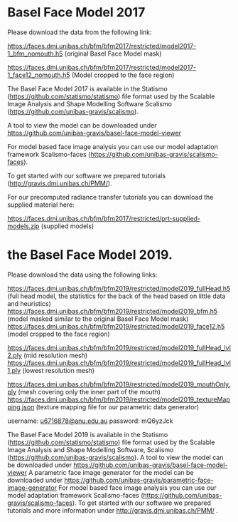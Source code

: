 # Basel Face Model 2017

Please download the data from the following link:

https://faces.dmi.unibas.ch/bfm/bfm2017/restricted/model2017-1_bfm_nomouth.h5 (original Basel Face Model mask)

https://faces.dmi.unibas.ch/bfm/bfm2017/restricted/model2017-1_face12_nomouth.h5 (Model cropped to the face region)



The Basel Face Model 2017 is available in the Statismo (https://github.com/statismo/statismo) file format used by the Scalable Image Analysis and Shape Modelling Software Scalismo (https://github.com/unibas-gravis/scalismo).

A tool to view the model can be downloaded under https://github.com/unibas-gravis/basel-face-model-viewer

For model based face image analysis you can use our model adaptation framework Scalismo-faces (https://github.com/unibas-gravis/scalismo-faces).

To get started with our software we prepared tutorials (http://gravis.dmi.unibas.ch/PMM/).

For our precomputed radiance transfer tutorials you can download the supplied material here:

https://faces.dmi.unibas.ch/bfm/bfm2017/restricted/prt-supplied-models.zip (supplied models)

# the Basel Face Model 2019.

Please download the data using the following links:

https://faces.dmi.unibas.ch/bfm/bfm2019/restricted/model2019_fullHead.h5 (full head model, the statistics for the back of the head based on little data and heuristics)
https://faces.dmi.unibas.ch/bfm/bfm2019/restricted/model2019_bfm.h5 (model masked similar to the original Basel Face Model mask)
https://faces.dmi.unibas.ch/bfm/bfm2019/restricted/model2019_face12.h5 (model cropped to the face region)

https://faces.dmi.unibas.ch/bfm/bfm2019/restricted/model2019_fullHead_lvl2.ply (mid resolution mesh)
https://faces.dmi.unibas.ch/bfm/bfm2019/restricted/model2019_fullHead_lvl1.ply (lowest resolution mesh)

https://faces.dmi.unibas.ch/bfm/bfm2019/restricted/model2019_mouthOnly.ply (mesh covering only the inner part of the mouth)
https://faces.dmi.unibas.ch/bfm/bfm2019/restricted/model2019_textureMapping.json (texture mapping file for our parametric data generator)

username: u6716878@anu.edu.au
password: mQ6yzJck

The Basel Face Model 2019 is available in the Statismo (https://github.com/statismo/statismo) file format used by the Scalable Image Analysis and Shape Modelling Software, Scalismo (https://github.com/unibas-gravis/scalismo).
A tool to view the model can be downloaded under https://github.com/unibas-gravis/basel-face-model-viewer
A parametric face image generator for the model can be downloaded under https://github.com/unibas-gravis/parametric-face-image-generator
For model based face image analysis you can use our model adaptation framework Scalismo-faces (https://github.com/unibas-gravis/scalismo-faces).
To get started with our software we prepared tutorials and more information under http://gravis.dmi.unibas.ch/PMM/ .